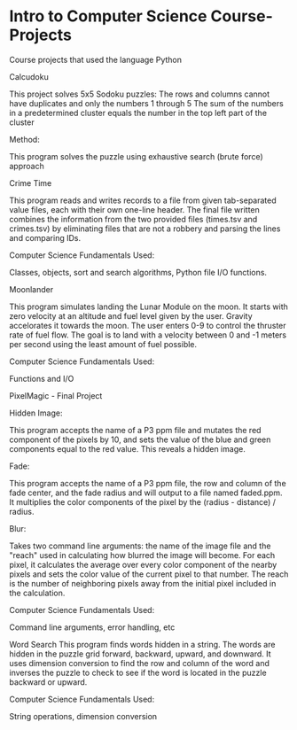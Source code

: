 # Intro to Computer Science Course-Projects
Course projects that used the language Python

Calcudoku

This project solves 5x5 Sodoku puzzles:
The rows and columns cannot have duplicates and only the numbers 1 through 5
The sum of the numbers in a predetermined cluster equals the number in the top left part of the cluster

Method:

This program solves the puzzle using exhaustive search (brute force) approach


Crime Time

This program reads and writes records to a file from given tab-separated value files, each with their own one-line header.
The final file written combines the information from the two provided files (times.tsv and crimes.tsv) by eliminating files that are not a robbery and parsing the lines and comparing IDs. 

Computer Science Fundamentals Used:

Classes, objects, sort and search algorithms, Python file I/O functions.


Moonlander 

This program simulates landing the Lunar Module on the moon. It starts with zero velocity at an altitude and fuel level given by the user. Gravity accelorates it towards the moon. The user enters 0-9 to control the thruster rate of fuel flow. The goal is to land with a velocity between 0 and -1 meters per second using the least amount of fuel possible. 

Computer Science Fundamentals Used:

Functions and I/O


PixelMagic - Final Project

  Hidden Image:
  
  This program accepts the name of a P3 ppm file and mutates the red component of the pixels by 10, and sets the value of the blue and green components equal to the red value. This reveals a hidden image. 
  
  Fade:
  
  This program accepts the name of a P3 ppm file, the row and column of the fade center, and the fade radius and will output to a file named faded.ppm. It multiplies the color components of the pixel by the (radius - distance) / radius.
  
  Blur:
  
  Takes two command line arguments: the name of the image file and the "reach" used in calculating how blurred the image will become. For each pixel, it calculates the average over every color component of the nearby pixels and sets the color value of the current pixel to that number. The reach is the number of neighboring pixels away from the initial pixel included in the calculation. 
  
Computer Science Fundamentals Used:

Command line arguments, error handling, etc


Word Search
This program finds words hidden in a string. The words are hidden in the puzzle grid forward, backward, upward, and downward. It uses dimension conversion to find the row and column of the word and inverses the puzzle to check to see if the word is located in the puzzle backward or upward. 

Computer Science Fundamentals Used:

String operations, dimension conversion
